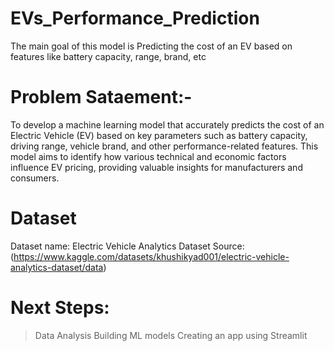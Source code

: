 # EVs_Performance_Prediction

The main goal of this model is Predicting the cost of an EV based on features like battery capacity, range, brand, etc

# Problem Sataement:-
  To develop a machine learning model that accurately predicts the cost of an Electric Vehicle (EV) based on key parameters such as battery capacity, driving range, vehicle brand, and other performance-related features. This model aims to identify how various technical and economic factors influence EV pricing, providing valuable insights for manufacturers and consumers.

# Dataset
Dataset name: Electric Vehicle Analytics Dataset
Source: (https://www.kaggle.com/datasets/khushikyad001/electric-vehicle-analytics-dataset/data)

# Next Steps:
> Data Analysis
> Building ML models
> Creating an app using Streamlit
